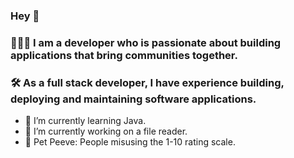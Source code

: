 ### Hey 👋


### 👷🏾‍♂️ I am a developer who is passionate about building applications that bring communities together.
### 🛠 As a full stack developer, I have experience building, deploying and maintaining software applications.





- 🌱 I’m currently learning Java.
- 🔭 I’m currently working on a file reader.
- 🐰 Pet Peeve: People misusing the 1-10 rating scale.


